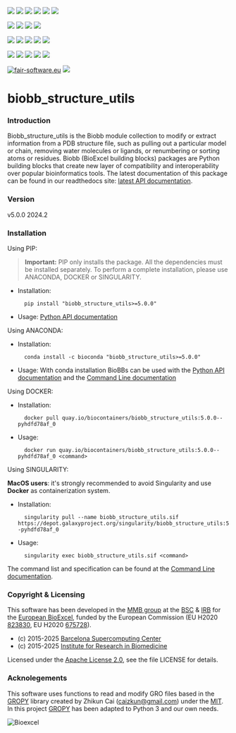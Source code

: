 [![](https://img.shields.io/github/v/tag/bioexcel/biobb_structure_utils?label=Version)](https://GitHub.com/bioexcel/biobb_structure_utils/tags/)
[![](https://img.shields.io/pypi/v/biobb-structure-utils.svg?label=Pypi)](https://pypi.python.org/pypi/biobb-structure-utils/)
[![](https://img.shields.io/conda/vn/bioconda/biobb_structure_utils?label=Conda)](https://anaconda.org/bioconda/biobb_structure_utils)
[![](https://img.shields.io/conda/dn/bioconda/biobb_structure_utils?label=Conda%20Downloads)](https://anaconda.org/bioconda/biobb_structure_utils)
[![](https://img.shields.io/badge/Docker-Quay.io-blue)](https://quay.io/repository/biocontainers/biobb_structure_utils?tab=tags)
[![](https://img.shields.io/badge/Singularity-GalaxyProject-blue)](https://depot.galaxyproject.org/singularity/biobb_structure_utils:5.0.0--pyhdfd78af_0)

[![](https://img.shields.io/badge/OS-Unix%20%7C%20MacOS-blue)](https://github.com/bioexcel/biobb_structure_utils)
[![](https://img.shields.io/pypi/pyversions/biobb-structure-utils.svg?label=Python%20Versions)](https://pypi.org/project/biobb-structure-utils/)
[![](https://img.shields.io/badge/License-Apache%202.0-blue.svg)](https://opensource.org/licenses/Apache-2.0)
[![](https://img.shields.io/badge/Open%20Source%3f-Yes!-blue)](https://github.com/bioexcel/biobb_structure_utils)

[![](https://readthedocs.org/projects/biobb-structure-utils/badge/?version=latest&label=Docs)](https://biobb-structure-utils.readthedocs.io/en/latest/?badge=latest)
[![](https://img.shields.io/website?down_message=Offline&label=Biobb%20Website&up_message=Online&url=https%3A%2F%2Fmmb.irbbarcelona.org%2Fbiobb%2F)]()
[![](https://img.shields.io/badge/Youtube-tutorials-blue?logo=youtube&logoColor=red)](https://www.youtube.com/@BioExcelCoE/search?query=biobb)
[![](https://zenodo.org/badge/DOI/10.1038/s41597-019-0177-4.svg)](https://doi.org/10.1038/s41597-019-0177-4)
[![](https://img.shields.io/endpoint?color=brightgreen&url=https%3A%2F%2Fapi.juleskreuer.eu%2Fcitation-badge.php%3Fshield%26doi%3D10.1038%2Fs41597-019-0177-4)](https://www.nature.com/articles/s41597-019-0177-4#citeas)

[![](https://docs.bioexcel.eu/biobb_structure_utils/junit/testsbadge.svg)](https://docs.bioexcel.eu/biobb_structure_utils/junit/report.html)
[![](https://docs.bioexcel.eu/biobb_structure_utils/coverage/coveragebadge.svg)](https://docs.bioexcel.eu/biobb_structure_utils/coverage/)
[![](https://docs.bioexcel.eu/biobb_structure_utils/flake8/flake8badge.svg)](https://docs.bioexcel.eu/biobb_structure_utils/flake8/)
[![](https://img.shields.io/github/last-commit/bioexcel/biobb_structure_utils?label=Last%20Commit)](https://github.com/bioexcel/biobb_structure_utils/commits/master)
[![](https://img.shields.io/github/issues/bioexcel/biobb_structure_utils.svg?color=brightgreen&label=Issues)](https://GitHub.com/bioexcel/biobb_structure_utils/issues/)

[![fair-software.eu](https://img.shields.io/badge/fair--software.eu-%E2%97%8F%20%20%E2%97%8F%20%20%E2%97%8F%20%20%E2%97%8F%20%20%E2%97%8F-green)](https://fair-software.eu)
[![](https://www.bestpractices.dev/projects/8847/badge)](https://www.bestpractices.dev/projects/8847)

[](https://bestpractices.coreinfrastructure.org/projects/8847/badge)

[//]: # (The previous line invisible link is for compatibility with the howfairis script https://github.com/fair-software/howfairis-github-action/tree/main wich uses the old bestpractices URL)

# biobb_structure_utils

### Introduction
Biobb_structure_utils is the Biobb module collection to modify or extract information from a PDB structure file, such as pulling out a particular model or chain, removing water molecules or ligands, or renumbering or sorting atoms or residues. Biobb (BioExcel building blocks) packages are Python building blocks that create new layer of compatibility and interoperability over popular bioinformatics tools. The latest documentation of this package can be found in our readthedocs site:
[latest API documentation](https://biobb-structure-utils.readthedocs.io/en/latest/).

### Version
v5.0.0 2024.2

### Installation

Using PIP:

> **Important:** PIP only installs the package. All the dependencies must be installed separately. To perform a complete installation, please use ANACONDA, DOCKER or SINGULARITY.

* Installation:


        pip install "biobb_structure_utils>=5.0.0"


* Usage: [Python API documentation](https://biobb-structure-utils.readthedocs.io/en/latest/modules.html)

Using ANACONDA:

* Installation:


        conda install -c bioconda "biobb_structure_utils>=5.0.0"


* Usage: With conda installation BioBBs can be used with the [Python API documentation](https://biobb-structure-utils.readthedocs.io/en/latest/modules.html) and the [Command Line documentation](https://biobb-structure-utils.readthedocs.io/en/latest/command_line.html)

Using DOCKER:

* Installation:


        docker pull quay.io/biocontainers/biobb_structure_utils:5.0.0--pyhdfd78af_0


* Usage:


        docker run quay.io/biocontainers/biobb_structure_utils:5.0.0--pyhdfd78af_0 <command>

Using SINGULARITY:

**MacOS users**: it's strongly recommended to avoid Singularity and use **Docker** as containerization system.

* Installation:


        singularity pull --name biobb_structure_utils.sif https://depot.galaxyproject.org/singularity/biobb_structure_utils:5.0.0--pyhdfd78af_0


* Usage:


        singularity exec biobb_structure_utils.sif <command>



The command list and specification can be found at the [Command Line documentation](https://biobb-structure-utils.readthedocs.io/en/latest/command_line.html).

### Copyright & Licensing
This software has been developed in the [MMB group](http://mmb.irbbarcelona.org) at the [BSC](http://www.bsc.es/) & [IRB](https://www.irbbarcelona.org/) for the [European BioExcel](http://bioexcel.eu/), funded by the European Commission (EU H2020 [823830](http://cordis.europa.eu/projects/823830), EU H2020 [675728](http://cordis.europa.eu/projects/675728)).

* (c) 2015-2025 [Barcelona Supercomputing Center](https://www.bsc.es/)
* (c) 2015-2025 [Institute for Research in Biomedicine](https://www.irbbarcelona.org/)

Licensed under the
[Apache License 2.0](https://www.apache.org/licenses/LICENSE-2.0), see the file LICENSE for details.

### Acknolegements
This software uses functions to read and modify GRO files based in the [GROPY](https://github.com/caizkun/gropy) library created by Zhikun Cai (caizkun@gmail.com) under the [MIT](https://github.com/caizkun/gropy/blob/master/LICENSE). In this project [GROPY](https://github.com/caizkun/gropy) has been adapted to Python 3 and our own needs.

![](https://bioexcel.eu/wp-content/uploads/2019/04/Bioexcell_logo_1080px_transp.png "Bioexcel")
